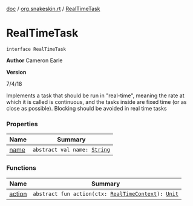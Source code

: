 [doc](../../index.md) / [org.snakeskin.rt](../index.md) / [RealTimeTask](./index.md)

# RealTimeTask

`interface RealTimeTask`

**Author**
Cameron Earle

**Version**

7/4/18




Implements a task that should be run in "real-time", meaning the rate at which it is called is continuous,
and the tasks inside are fixed time (or as close as possible).  Blocking should be avoided in real time tasks

### Properties

| Name | Summary |
|---|---|
| [name](name.md) | `abstract val name: `[`String`](https://kotlinlang.org/api/latest/jvm/stdlib/kotlin/-string/index.html) |

### Functions

| Name | Summary |
|---|---|
| [action](action.md) | `abstract fun action(ctx: `[`RealTimeContext`](../-real-time-executor/-real-time-context/index.md)`): `[`Unit`](https://kotlinlang.org/api/latest/jvm/stdlib/kotlin/-unit/index.html) |
